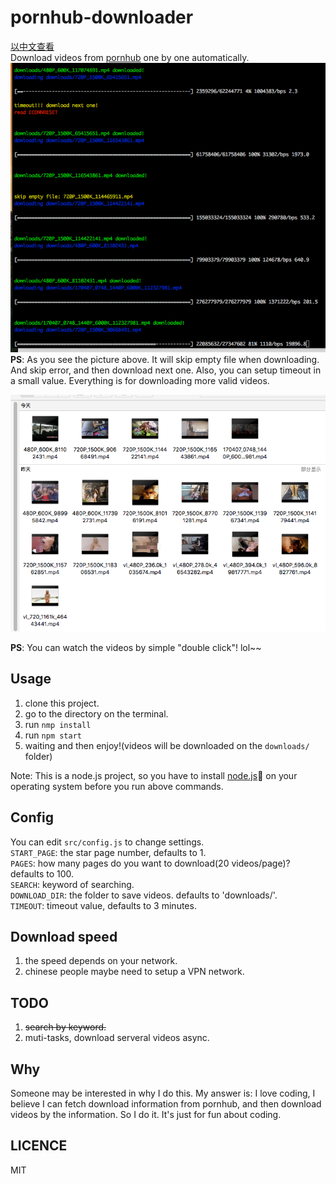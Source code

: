 # pornhub-downloader
[以中文查看](./README_ZH.md)  
Download videos from [pornhub](https://www.pornhub.com) one by one automatically.  
![progress](./readme/downloading.png)  
**PS**: As you see the picture above. It will skip empty file when downloading. And skip error, and then download next one. Also, you can setup timeout in a small value. Everything is for downloading more valid videos.  

![downloads](./readme/files.png)   

**PS**: You can watch the videos by simple "double click"! lol~~

## Usage
1. clone this project.  
2. go to the directory on the terminal.  
3. run `nmp install`  
4. run `npm start`  
5. waiting and then enjoy!(videos will be downloaded on the `downloads/` folder)  

Note: This is a node.js project, so you have to install [node.js](https://nodejs.org/en/) on your operating system before you run above commands.

## Config
You can edit `src/config.js` to change settings.  
`START_PAGE`: the star page number, defaults to 1.  
`PAGES`: how many pages do you want to download(20 videos/page)? defaults to 100.  
`SEARCH`: keyword of searching.   
`DOWNLOAD_DIR`: the folder to save videos. defaults to 'downloads/'.  
`TIMEOUT`: timeout value, defaults to 3 minutes.

## Download speed
1. the speed depends on your network.
2. chinese people maybe need to setup a VPN network.

## TODO
1. <del>search by keyword.</del>  
2. muti-tasks, download serveral videos async.

## Why
Someone may be interested in why I do this. My answer is: I love coding, I believe I can fetch download information from pornhub, and then download videos by the information. So I do it. It's just for fun about coding.

## LICENCE
MIT